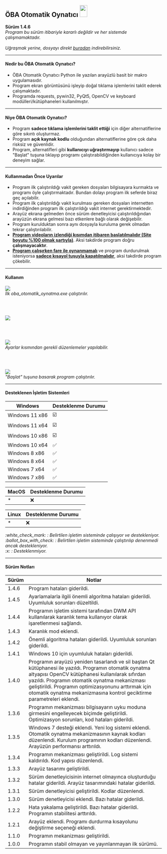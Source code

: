 
<h2> ÖBA Otomatik Oynatıcı <img src="img/ribbon.png" height="38" width="24"></img> </h2>
<b> Sürüm 1.4.6 </b>
<br>
<i> Program bu sürüm itibariyle kararlı değildir ve her sistemde çalışmamaktadır. </i>
<br><br>
<i>Uğraşmak yerine, dosyayı direkt <a href="https://github.com/MehmetKLl/OBA-Otomatik-Oynatici/raw/main/oba_otomatik_oynatma.zip" >buradan</a> indirebilirsiniz.</i>

--------------------------------- 

<h4>Nedir bu ÖBA Otomatik Oynatıcı?</h4>

- ÖBA Otomatik Oynatıcı Python ile yazılan arayüzlü basit bir makro uygulamasıdır.
- Program ekran görüntüsünü işleyip doğal tıklama işlemlerini taklit ederek çalışmaktadır. 
- Programda requests, pywin32, PyQt5, OpenCV ve keyboard modülleri/kütüphaneleri kullanılmıştır.

---------------------------------

<h4>Niye ÖBA Otomatik Oynatıcı?</h4>

- Program <b>sadece tıklama işlemlerini taklit ettiği</b> için diğer alternatiflerine göre sıkıntı oluşturmaz. 
- Program <b>açık kaynak kodlu</b> olduğundan alternatiflerine göre çok daha risksiz ve güvenlidir. 
- Program, alternatifleri gibi <b>kullanıcıyı uğraştırmayıp</b> kullanıcı sadece "Başlat" tuşuna tıklayıp programı çalıştırabildiğinden kullanıcıya kolay bir deneyim sağlar. 

---------------------------------

<h4>Kullanmadan Önce Uyarılar</h4>

- Program ilk çalıştırıldığı vakit gereken dosyaları bilgisayara kurmakta ve programı öyle çalıştırmaktadır. Bundan dolayı program ilk seferde biraz geç açılabilir.
- Program ilk çalıştırıldığı vakit kurulması gereken dosyaları internetten indirdiğinden program ilk çalıştırıldığı vakit internet gerektirmektedir.
- Arayüz ekrana gelmeden önce sürüm denetleyicisi çalıştırıldığından arayüzün ekrana gelmesi bazı etkenlere bağlı olarak değişebilir.
- Program kurulduktan sonra aynı dosyayla kuruluma gerek olmadan tekrar çalıştırılabilir.
- <b><ins>Program videoların izlendiği kısımdan itibaren başlatılmalıdır (Site boyutu %100 olmak şartıyla)</ins></b>. Aksi takdirde program doğru <b>çalışmayacaktır</b>.
- <b><ins>Program çalışırken fare ile oynanmamalı</ins></b> ve program durdurulmak isteniyorsa <b><ins>sadece kısayol tuşuyla kapatılmalıdır</ins></b>, aksi takdirde program çökebilir. 

---------------------------------

<h4>Kullanım</h4>

<picture>
<source media="(prefers-color-scheme: dark)" srcset="img/file_dark.png">
<img src="img/file_light.png">
</img>
</picture>
<br>
<i>İlk oba_otomatik_oynatma.exe çalıştırılır.</i>

<br><br>

<picture>
<source media="(prefers-color-scheme: dark)" srcset="img/main_gui_dark.png">
<img src="img/main_gui_light.png">
</img>
</picture>

<br><br>

<picture>
<source media="(prefers-color-scheme: dark)" srcset="img/settings_dark.png">
<img src="img/settings_light.png">
</img>
</picture>
<br>
<i>Ayarlar kısmından gerekli düzenlemeler yapılabilir.</i>

<br><br>

<picture>
<source media="(prefers-color-scheme: dark)" srcset="img/main_gui_dark.png">
<img src="img/main_gui_light.png">
</img>
</picture>
<br>
<i>"Başlat" tuşuna basarak program çalıştırılır.</i>

---------------------------------

<h4>Desteklenen İşletim Sistemleri</h4>

|Windows|Desteklenme Durumu|
|-|-|
|Windows 11 x86|:ballot_box_with_check:|
|Windows 11 x64|:ballot_box_with_check:|
|Windows 10 x86|:ballot_box_with_check:|
|Windows 10 x64|:white_check_mark:|
|Windows 8 x86|:white_check_mark:|
|Windows 8 x64|:white_check_mark:|
|Windows 7 x64|:white_check_mark:|
|Windows 7 x86|:white_check_mark:|

|MacOS|Desteklenme Durumu|
|-|-|
|*|:x:|

|Linux|Desteklenme Durumu|
|-|-|
|*|:x:|

<i>
:white_check_mark: : Belirtilen işletim sisteminde çalışıyor ve destekleniyor.<br>
:ballot_box_with_check: : Belirtilen işletim sisteminde çalıştırılıp denenmedi ancak destekleniyor.<br>
:x: : Desteklenmiyor. 
</i>

---------------------------------

<h4>Sürüm Notları</h4>

|Sürüm|Notlar|
|-|-|
|1.4.6|Program hataları giderildi.|
|1.4.5|Ayarlamalarla ilgili önemli algoritma hataları giderildi. Uyumluluk sorunları düzeltildi.|
|1.4.4|Programın işletim sistemi tarafından DWM API kullanılarak karanlık tema kullanıyor olarak işaretlenmesi sağlandı.|
|1.4.3|Karanlık mod eklendi.|
|1.4.2|Önemli algoritma hataları giderildi. Uyumluluk sorunları giderildi.|
|1.4.1|Windows 10 için uyumluluk hataları giderildi.|
|1.4.0|Programın arayüzü yeniden tasarlandı ve sil baştan Qt kütüphanesi ile yazıldı. Programın otomatik oynatma altyapısı OpenCV kütüphanesi kullanılarak sıfırdan yazıldı. Programın otomatik oynatma mekanizması geliştirildi. Programın optimizasyonunu arttırmak için otomatik oynatma mekanizmasına kontrol geciktirme parametreleri eklendi.|
|1.3.6|Programın mekanizması bilgisayarın uyku moduna girmesini engelleyecek biçimde geliştirildi. Optimizasyon sorunları, kod hataları giderildi.|
|1.3.5|Windows 7 desteği eklendi. Yeni log sistemi eklendi. Otomatik oynatma mekanizmasının kaynak kodları düzenlendi. Kurulum programının kodları düzenlendi. Arayüzün performansı arttırıldı.|
|1.3.4|Programın mekanizması geliştirildi. Log sistemi kaldırıldı. Kod yapısı düzenlendi.|
|1.3.3|Arayüz tasarımı geliştirildi.|
|1.3.2|Sürüm denetleyicisinin internet olmayınca oluşturduğu hatalar giderildi. Arayüz tasarımındaki hatalar giderildi. |
|1.3.1|Sürüm denetleyicisi geliştirildi. Kodlar düzenlendi. |
|1.3.0|Sürüm denetleyicisi eklendi. Bazı hatalar giderildi.|
|1.2.2|Hata yakalama geliştirildi. Bazı hatalar giderildi. Programın stabilitesi arttırıldı.|
|1.2.1|Arayüz eklendi. Programı durdurma kısayolunu değiştirme seçeneği eklendi.|
|1.1.0|Programın mekanizması geliştirildi.|
|1.0.0|Programın stabil olmayan ve yayınlanmayan ilk sürümü.|
